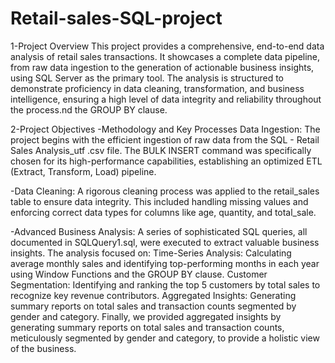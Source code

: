 # Retail-sales-SQL-project 
1-Project Overview
This project provides a comprehensive, end-to-end data analysis of retail sales transactions. It showcases a complete data pipeline, from raw data ingestion to the generation of actionable business insights, using SQL Server as the primary tool. The analysis is structured to demonstrate proficiency in data cleaning, transformation, and business intelligence, ensuring a high level of data integrity and reliability throughout the process.nd the GROUP BY clause.

2-Project Objectives
-Methodology and Key Processes
Data Ingestion: The project begins with the efficient ingestion of raw data from the SQL - Retail Sales Analysis_utf .csv file. The BULK INSERT command was specifically chosen for its high-performance capabilities, establishing an optimized ETL (Extract, Transform, Load) pipeline.

-Data Cleaning: A rigorous cleaning process was applied to the retail_sales table to ensure data integrity. This included handling missing values and enforcing correct data types for columns like age, quantity, and total_sale.

-Advanced Business Analysis: A series of sophisticated SQL queries, all documented in SQLQuery1.sql, were executed to extract valuable business insights. The analysis focused on:
Time-Series Analysis: Calculating average monthly sales and identifying top-performing months in each year using Window Functions and the GROUP BY clause.
Customer Segmentation: Identifying and ranking the top 5 customers by total sales to recognize key revenue contributors.
Aggregated Insights: Generating summary reports on total sales and transaction counts segmented by gender and category.
Finally, we provided aggregated insights by generating summary reports on total sales and transaction counts, meticulously segmented by gender and category, to provide a holistic view of the business.
